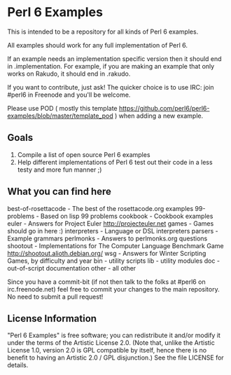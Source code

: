 Perl 6 Examples
===============

This is intended to be a repository for all kinds of Perl
6 examples.

All examples should work for any full implementation of Perl 6.

If an example needs an implementation specific version then it
should end in .implementation.  For example, if you are making
an example that only works on Rakudo, it should end in .rakudo.

If you want to contribute, just ask! The quicker choice is to
use IRC: join #perl6 in Freenode and you'll be welcome.


Please use POD ( mostly this template <https://github.com/perl6/perl6-examples/blob/master/template_pod> ) when adding a new example.

Goals
-----

1. Compile a list of open source Perl 6 examples
2. Help different implementations of Perl 6 test out their code in a less
   testy and more fun manner ;)


What you can find here
----------------------

best-of-rosettacode - The best of the rosettacode.org examples
99-problems         - Based on lisp 99 problems
cookbook            - Cookbook examples
euler               - Answers for Project Euler <http://projecteuler.net>
games               - Games should go in here :)
interpreters        - Language or DSL interpreters
parsers             - Example grammars
perlmonks           - Answers to perlmonks.org questions
shootout            - Implementations for The Computer Language Benchmark Game
                      <http://shootout.alioth.debian.org/>
wsg                 - Answers for Winter Scripting Games, by difficulty and year
bin                 - utility scripts
lib                 - utility modules
doc                 - out-of-script documentation
other               - all other

Since you have a commit-bit (if not then talk to the folks at #perl6
on irc.freenode.net) feel free to commit your changes to the main
repository.  No need to submit a pull request!


License Information
-------------------

"Perl 6 Examples" is free software; you can redistribute it
and/or modify it under the terms of the Artistic License 2.0.
(Note that, unlike the Artistic License 1.0, version 2.0 is
GPL compatible by itself, hence there is no benefit to having
an Artistic 2.0 / GPL disjunction.)  See the file LICENSE
for details.
